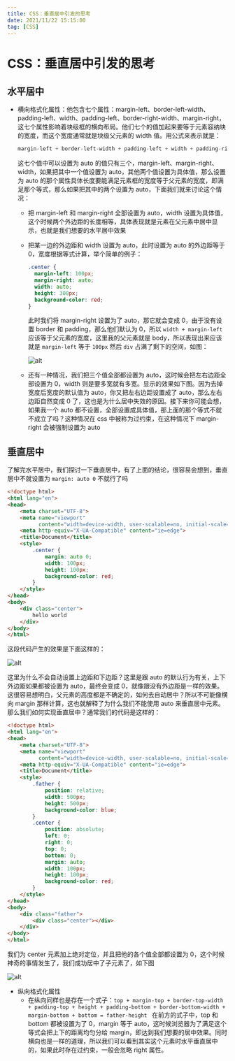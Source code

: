 ```yaml
---
title: CSS：垂直居中引发的思考
date: 2021/11/22 15:15:00
tag: [CSS]
---
```


# CSS：垂直居中引发的思考



## 水平居中

- 横向格式化属性：他包含七个属性：margin-left、border-left-width、padding-left、width、padding-left、border-right-width、margin-right，这七个属性影响着块级框的横向布局。他们七个的值加起来要等于元素容纳块的宽度，而这个宽度通常就是块级父元素的 width 值。用公式来表示就是：

  ```javascript
  margin-left + border-left-width + padding-left + width + padding-right + border-right-width + margin-right = father-width
  ```

  这七个值中可以设置为 auto 的值只有三个，margin-left、margin-right、width，如果把其中一个值设置为 auto，其他两个值设置为具体值，那么设置为 auto 的那个属性具体长度要能满足元素框的宽度等于父元素的宽度，即满足那个等式，那么如果把其中的两个设置为 auto，下面我们就来讨论这个情况：

  - 把 margin-left 和 margin-right 全部设置为 auto，width 设置为具体值，这个时候两个外边距的长度相等，具体表现就是元素在父元素中居中显示，也就是我们想要的水平居中效果

  - 把某一边的外边距和 width 设置为 auto，此时设置为 auto 的外边距等于 0，宽度根据等式计算，举个简单的例子：

    ```css
    .center {
      margin-left: 100px;
      margin-right: auto;
      width: auto;
      height: 300px;
      background-color: red;
    }
    ```

    此时我们将 margin-right 设置为了 auto，那它就会变成 0，由于没有设置 border 和 padding，那么他们默认为 0，所以 `width + margin-left` 应该等于父元素的宽度，这里我的父元素就是 body，所以表现出来应该就是 `margin-left` 等于  `100px` 然后 `div` 占满了剩下的空间，如图：

    ![alt](https://cdn.jsdelivr.net/gh/LauGaHo/blog-img@master/uPic/TIua17.jpg)

  - 还有一种情况，我们把三个值全部都设置为 auto，这时候会把左右边距全部设置为 0，width 则是要多宽就有多宽。显示的效果如下图。因为去掉宽度后宽度的默认值为 auto，你又把左右边距设置成了 auto，那么左右边距自然变成 0 了，这也是为什么居中失效的原因。接下来你可能会想，如果我一个 auto 都不设置，全部设置成具体值，那上面的那个等式不就不成立了吗？这种情况在 css 中被称为过约束，在这种情况下 margin-right 会被强制设置为 auto



## 垂直居中

了解完水平居中，我们探讨一下垂直居中，有了上面的结论，很容易会想到，垂直居中不就设置为 `margin: auto 0` 不就行了吗

```html
<!doctype html>
<html lang="en">
<head>
    <meta charset="UTF-8">
    <meta name="viewport"
          content="width=device-width, user-scalable=no, initial-scale=1.0, maximum-scale=1.0, minimum-scale=1.0">
    <meta http-equiv="X-UA-Compatible" content="ie=edge">
    <title>Document</title>
    <style>
        .center {
            margin: auto 0;
            width: 100px;
            height: 100px;
            background-color: red;
        }
    </style>
</head>
<body>
    <div class="center">
        hello world
    </div>
</body>
</html>
```

这段代码产生的效果是下面这样的：

![alt](https://cdn.jsdelivr.net/gh/LauGaHo/blog-img@master/uPic/ba9Gbz.jpg)

这里为什么不会自动设置上边距和下边距？这里是跟 auto 的默认行为有关，上下外边距如果都被设置为 auto，最终会变成 0，就像跟没有外边距是一样的效果。这很容易想明白，父元素的高度都是不确定的，如何去自动居中？所以不可能像横向 margin 那样计算，这也就解释了为什么我们不能使用 auto 来垂直居中元素。那么我们如何实现垂直居中？通常我们的代码是这样的：

```html
<!doctype html>
<html lang="en">
<head>
    <meta charset="UTF-8">
    <meta name="viewport"
          content="width=device-width, user-scalable=no, initial-scale=1.0, maximum-scale=1.0, minimum-scale=1.0">
    <meta http-equiv="X-UA-Compatible" content="ie=edge">
    <title>Document</title>
    <style>
        .father {
            position: relative;
            width: 500px;
            height: 500px;
            background-color: blue;
        }
        .center {
            position: absolute;
            left: 0;
            right: 0;
            top: 0;
            bottom: 0;
            margin: auto;
            width: 100px;
            height: 100px;
            background-color: red;
        }
    </style>
</head>
<body>
    <div class="father">
        <div class="center"></div>
    </div>
</body>
</html>
```

我们为 center 元素加上绝对定位，并且把他的各个值全部都设置为 0，这个时候神奇的事情发生了，我们成功居中了子元素了，如下图

![alt](https://cdn.jsdelivr.net/gh/LauGaHo/blog-img@master/uPic/GNavip.jpg)

- 纵向格式化属性
  - 在纵向同样也是存在一个式子：`top + margin-top + border-top-width + padding-top + height + padding-bottom + border-bottom-width + margin-bottom + bottom = father-height ` 在前方的式子中，top 和 bottom 都被设置为了 0，margin 等于 auto，这时候浏览器为了满足这个等式会把上下的距离均匀分给 margin，即达到我们想要的居中效果。同时横向也是一样的道理，所以我们可以看到其实这个元素时水平垂直居中的，如果此时存在过约束，一般会忽略 right 属性。